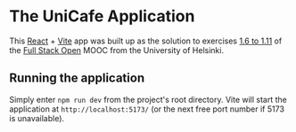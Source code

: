 # The UniCafe Application

This [React](https://react.dev/) + [Vite](https://vite.dev/) app was built up as the solution to exercises [1.6 to 1.11](https://fullstackopen.com/en/part1/a_more_complex_state_debugging_react_apps#exercises-1-6-1-14) of the [Full Stack Open](https://fullstackopen.com/en/) MOOC from the University of Helsinki.


## Running the application

Simply enter `npm run dev` from the project's root directory. Vite will start the application at `http://localhost:5173/` (or the next free port number if 5173 is unavailable).

